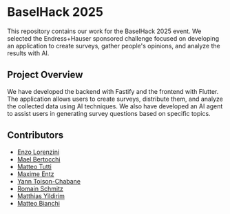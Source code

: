 # BaselHack 2025

This repository contains our work for the BaselHack 2025 event. We selected the Endress+Hauser sponsored challenge focused on developing an application to create surveys, gather people's opinions, and analyze the results with AI.

## Project Overview

We have developed the backend with Fastify and the frontend with Flutter. The application allows users to create surveys, distribute them, and analyze the collected data using AI techniques. We also have developed an AI agent to assist users in generating survey questions based on specific topics.

## Contributors

- [Enzo Lorenzini](https://github.com/Enzolorenzini)
- [Mael Bertocchi](https://github.com/mael-bertocchi)
- [Matteo Tutti](https://github.com/matteoepitech)
- [Maxime Entz](https://github.com/MaxEntz)
- [Yann Toison-Chabane](https://github.com/NeuralProg)
- [Romain Schmitz](https://github.com/r-schmitz11)
- [Matthias Yildirim](https://github.com/Rimapus)
- [Matteo Bianchi](https://github.com/WaterDev-25)
